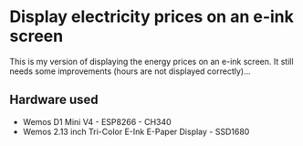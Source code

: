 # Display electricity prices on an e-ink screen
This is my version of displaying the energy prices on an e-ink screen. It still needs some improvements (hours are not displayed correctly)...
## Hardware used
 - Wemos D1 Mini V4 - ESP8266 - CH340
 - Wemos 2.13 inch Tri-Color E-Ink E-Paper Display - SSD1680 
